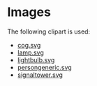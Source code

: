 Images
======

The following clipart is used:

* [cog.svg](https://openclipart.org/detail/275103/cog)
* [lamp.svg](https://openclipart.org/detail/275125/lamp)
* [lightbulb.svg](https://openclipart.org/detail/275108/lightbulb)
* [persongeneric.svg](https://openclipart.org/detail/275133/person-generic)
* [signaltower.svg](https://openclipart.org/detail/275123/signal-tower)


